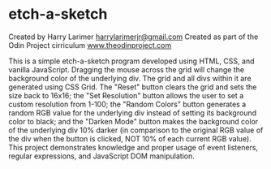 # etch-a-sketch

Created by Harry Larimer
harrylarimerjr@gmail.com
Created as part of the Odin Project cirriculum
www.theodinproject.com

This is a simple etch-a-sketch program developed using HTML, CSS, and
vanilla JavaScript. Dragging the mouse across the grid will change
the background color of the underlying div. The grid and all divs
within it are generated using CSS Grid. The "Reset" button clears the
grid and sets the size back to 16x16; the "Set Resolution" button
allows the user to set a custom resolution from 1-100; the "Random
Colors" button generates a random RGB value for the underlying div
instead of setting its background color to black; and the "Darken
Mode" button makes the background color of the underlying div 10%
darker (in comparison to the original RGB value of the div when the
button is clicked, NOT 10% of each current RGB value). This project
demonstrates knowledge and proper usage of event listeners, regular
expressions, and JavaScript DOM manipulation.